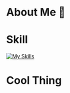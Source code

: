 # About Me 👋
# Skill
[![My Skills](https://skillicons.dev/icons?i=blender,c,arduino,vscode,visualstudio,pr,ps,opencv,md,github,git,cpp,py,html,css,js)](https://skillicons.dev)
# Cool Thing
<!--
**Larryeng/Larryeng** is a ✨ _special_ ✨ repository because its `README.md` (this file) appears on your GitHub profile.

Here are some ideas to get you started:

- 🔭 I’m currently working on ...
- 🌱 I’m currently learning ...
- 👯 I’m looking to collaborate on ...
- 🤔 I’m looking for help with ...
- 💬 Ask me about ...
- 📫 How to reach me: ...
- 😄 Pronouns: ...
- ⚡ Fun fact: ...
-->
